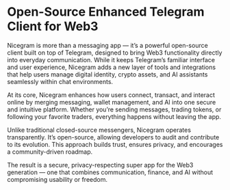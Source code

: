 # Open-Source Enhanced Telegram Client for Web3

Nicegram is more than a messaging app — it’s a powerful open-source client built on top of Telegram, designed to bring Web3 functionality directly into everyday communication. While it keeps Telegram’s familiar interface and user experience, Nicegram adds a new layer of tools and integrations that help users manage digital identity, crypto assets, and AI assistants seamlessly within chat environments.

At its core, Nicegram enhances how users connect, transact, and interact online by merging messaging, wallet management, and AI into one secure and intuitive platform. Whether you’re sending messages, trading tokens, or following your favorite traders, everything happens without leaving the app.

Unlike traditional closed-source messengers, Nicegram operates transparently. It’s open-source, allowing developers to audit and contribute to its evolution. This approach builds trust, ensures privacy, and encourages a community-driven roadmap.

The result is a secure, privacy-respecting super app for the Web3 generation — one that combines communication, finance, and AI without compromising usability or freedom.
